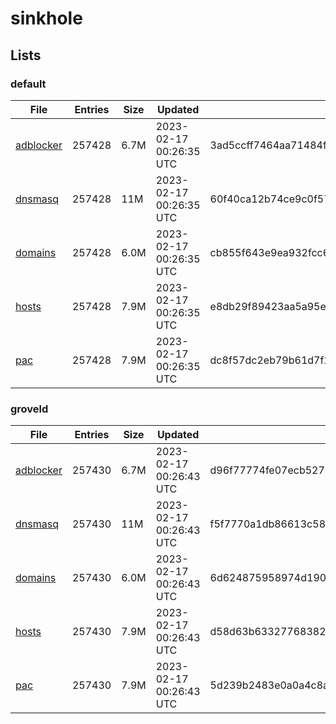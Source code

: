 # sinkhole

## Lists

### default

|File|Entries|Size|Updated|Hash|
|-|-|-|-|-|
|[adblocker](https://raw.githubusercontent.com/groveld/sinkhole/lists/default/adblocker.txt)|257428|6.7M|2023-02-17 00:26:35 UTC|3ad5ccff7464aa71484f78545e8aff36409169a189c6ca7a37a1fefe2adb2d3b|
|[dnsmasq](https://raw.githubusercontent.com/groveld/sinkhole/lists/default/dnsmasq.txt)|257428|11M|2023-02-17 00:26:35 UTC|60f40ca12b74ce9c0f5705b508172c6a290ec91e45ae7be38b458bab146bc0d3|
|[domains](https://raw.githubusercontent.com/groveld/sinkhole/lists/default/domains.txt)|257428|6.0M|2023-02-17 00:26:35 UTC|cb855f643e9ea932fcc67071d60b9bc978b7bab650d9757f8a76b8696c65066b|
|[hosts](https://raw.githubusercontent.com/groveld/sinkhole/lists/default/hosts.txt)|257428|7.9M|2023-02-17 00:26:35 UTC|e8db29f89423aa5a95eb424865e828eea06cc1af9b2d42a377f2d4aa1fcca5ad|
|[pac](https://raw.githubusercontent.com/groveld/sinkhole/lists/default/pac.txt)|257428|7.9M|2023-02-17 00:26:35 UTC|dc8f57dc2eb79b61d7f293ca8c01fa7f4dcb242261a4c9a619a63f010a73ef0b|

### groveld

|File|Entries|Size|Updated|Hash|
|-|-|-|-|-|
|[adblocker](https://raw.githubusercontent.com/groveld/sinkhole/lists/groveld/adblocker.txt)|257430|6.7M|2023-02-17 00:26:43 UTC|d96f77774fe07ecb5277ec230a470b0708d82325909501ba30d7a01cf8d163a2|
|[dnsmasq](https://raw.githubusercontent.com/groveld/sinkhole/lists/groveld/dnsmasq.txt)|257430|11M|2023-02-17 00:26:43 UTC|f5f7770a1db86613c58cdf988327c28b10bdc6972415e55c135b887e60d1384c|
|[domains](https://raw.githubusercontent.com/groveld/sinkhole/lists/groveld/domains.txt)|257430|6.0M|2023-02-17 00:26:43 UTC|6d624875958974d19002bc2dd3df314efcc8ee34ed7432ba19168c5ccd3985a4|
|[hosts](https://raw.githubusercontent.com/groveld/sinkhole/lists/groveld/hosts.txt)|257430|7.9M|2023-02-17 00:26:43 UTC|d58d63b63327768382c6a73ae58e85ac77c01d54accf57665727654cf4456e2a|
|[pac](https://raw.githubusercontent.com/groveld/sinkhole/lists/groveld/pac.txt)|257430|7.9M|2023-02-17 00:26:43 UTC|5d239b2483e0a0a4c8a1ccf0b64dc4852cc6be52d8041f5e1206d6174c2709ab|
